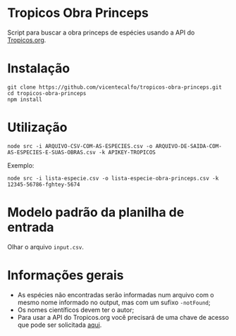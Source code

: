 # Tropicos Obra Princeps
Script para buscar a obra princeps de espécies usando a API do [Tropicos.org](https://services.tropicos.org/help).

# Instalação
``` 
git clone https://github.com/vicentecalfo/tropicos-obra-princeps.git
cd tropicos-obra-princeps
npm install
```

# Utilização
`node src -i ARQUIVO-CSV-COM-AS-ESPECIES.csv -o ARQUIVO-DE-SAIDA-COM-AS-ESPECIES-E-SUAS-OBRAS.csv -k APIKEY-TROPICOS`

Exemplo:

`node src -i lista-especie.csv -o lista-especie-obra-princeps.csv -k 12345-56786-fghtey-5674`

# Modelo padrão da planilha de entrada
Olhar o arquivo `input.csv`. 

# Informações gerais
* As espécies não encontradas serão informadas num arquivo com o mesmo nome informado no output, mas com um sufixo `-notFound`;
* Os nomes científicos devem ter o autor;
* Para usar a API do Tropicos.org você precisará de uma chave de acesso que pode ser solicitada [aqui](https://services.tropicos.org/help?requestkey).
